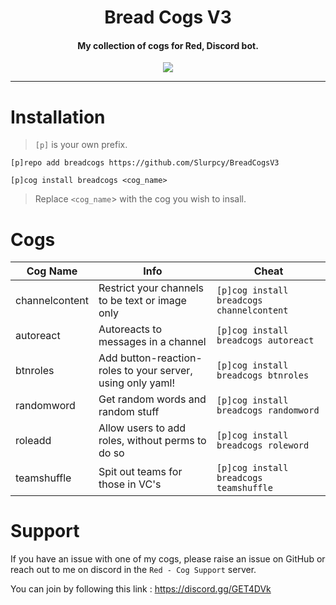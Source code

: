 <h1 align="center">
  Bread Cogs V3
  <br>
</h1>

<h4 align="center">My collection of cogs for Red, Discord bot.</h4>

<p align="center">
  <a href="https://github.com/Cog-Creators/Red-DiscordBot">
      <img src="https://img.shields.io/badge/Discord-Red%20Bot-red.svg">
  </a>
</p>

---
# Installation

>`[p]` is your own prefix.

`[p]repo add breadcogs https://github.com/Slurpcy/BreadCogsV3`    

`[p]cog install breadcogs <cog_name>`

>Replace `<cog_name`> with the cog you wish to insall.

# Cogs

| Cog Name      | Info          | Cheat |
| ------------- |-------------| -----|
| channelcontent      | Restrict your channels to be text or image only | `[p]cog install breadcogs channelcontent` |
| autoreact      | Autoreacts to messages in a channel | `[p]cog install breadcogs autoreact` |
| btnroles      | Add button-reaction-roles to your server, using only yaml! | `[p]cog install breadcogs btnroles` |
| randomword      | Get random words and random stuff | `[p]cog install breadcogs randomword` |
| roleadd      | Allow users to add roles, without perms to do so | `[p]cog install breadcogs roleword` |
| teamshuffle      | Spit out teams for those in VC's | `[p]cog install breadcogs teamshuffle` |

# Support
If you have an issue with one of my cogs, please raise an issue on GitHub or reach out to me on discord in the `Red - Cog Support` server.

You can join by following this link : https://discord.gg/GET4DVk
